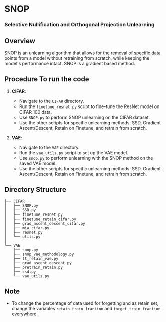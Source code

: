 # SNOP
### Selective Nullification and Orthogonal Projection Unlearning

## Overview
SNOP is an unlearning algorithm that allows for the removal of specific data points from a model without retraining from scratch, while keeping the model's performance intact. SNOP is a gradient based method.

## Procedure To run the code
1. **CIFAR**: 
    - Navigate to the `CIFAR` directory.
    - Run the `finetune_resnet.py` script to fine-tune the ResNet model on CIFAR 100 data.
    - Use `SNOP.py` to perform SNOP unlearning on the CIFAR dataset.
    - Use the other scripts for specific unlearning methods: SSD, Gradient Ascent/Descent, Retain on Finetune, and retrain from scratch.

2. **VAE**:
    - Navigate to the `VAE` directory.
    - Run the `vae_utils.py` script to set up the VAE model.
    - Use `snop.py` to perform unlearning with the SNOP method on the saved VAE model.
    - Use the other scripts for specific unlearning methods: SSD, Gradient Ascent/Descent, Retain on Finetune, and retrain from scratch.

## Directory Structure
```
├── CIFAR
│   ├── SNOP.py
│   ├── SSD.py
│   ├── finetune_resnet.py
│   ├── finetune_retain_cifar.py
│   ├── grad_ascent_descent_cifar.py
│   ├── mia_cifar.py
│   ├── resnet.py
│   └── utils.py
│
└── VAE
    ├── snop.py
    ├── snop_vae_methodology.py
    ├── ft_retain_vae.py
    ├── grad_ascent_descent.py
    ├── pretrain_retain.py
    ├── ssd.py
    └── vae_utils.py
```

## Note
- To change the percentage of data used for forgetting and as retain set, change the variables `retain_train_fraction` and `forget_train_fraction` everywhere.
